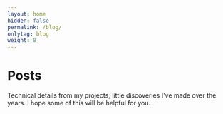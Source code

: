 ```yaml
---
layout: home
hidden: false
permalink: /blog/
onlytag: blog
weight: 8
---
```


# Posts

Technical details from my projects; little discoveries I've made over the years. I hope some of this will be helpful for you.